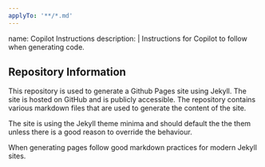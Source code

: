 ```yaml
---
applyTo: '**/*.md'
---
```

name: Copilot Instructions
description: |
  Instructions for Copilot to follow when generating code.

## Repository Information

This repository is used to generate a Github Pages site using Jekyll. The site is hosted on GitHub and is publicly accessible. The repository contains various markdown files that are used to generate the content of the site.

The site is using the Jekyll theme minima and should default the the them unless there is a good reason to override the behaviour.

When generating pages follow good markdown practices for modern Jekyll sites.